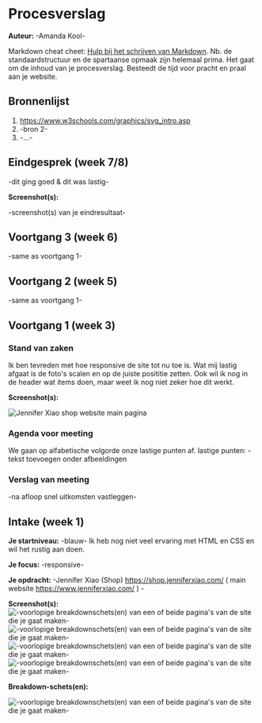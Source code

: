 # Procesverslag
**Auteur:** -Amanda Kool-

Markdown cheat cheet: [Hulp bij het schrijven van Markdown](https://github.com/adam-p/markdown-here/wiki/Markdown-Cheatsheet). Nb. de standaardstructuur en de spartaanse opmaak zijn helemaal prima. Het gaat om de inhoud van je procesverslag. Besteedt de tijd voor pracht en praal aan je website.



## Bronnenlijst
1. https://www.w3schools.com/graphics/svg_intro.asp
2. -bron 2-
3. -...-



## Eindgesprek (week 7/8)

-dit ging goed & dit was lastig-

**Screenshot(s):**

-screenshot(s) van je eindresultaat-



## Voortgang 3 (week 6)

-same as voortgang 1-



## Voortgang 2 (week 5)

-same as voortgang 1-



## Voortgang 1 (week 3)

### Stand van zaken

Ik ben tevreden met hoe responsive de site tot nu toe is. Wat mij lastig afgaat is de foto's scalen en op de juiste posititie zetten.
Ook wil ik nog in de header wat items doen, maar weet ik nog niet zeker hoe dit werkt. 

**Screenshot(s):**

![Jennifer Xiao shop website main pagina](images/week3.png)

### Agenda voor meeting

We gaan op alfabetische volgorde onze lastige punten af.
lastige punten:
-tekst toevoegen onder afbeeldingen 

### Verslag van meeting

-na afloop snel uitkomsten vastleggen-



## Intake (week 1)

**Je startniveau:** -blauw- Ik heb nog niet veel ervaring met HTML en CSS en wil het rustig aan doen.

**Je focus:** -responsive-

**Je opdracht:** -Jennifer Xiao (Shop) https://shop.jenniferxiao.com/ ( main website  https://www.jenniferxiao.com/ ) -

**Screenshot(s):**
![-voorlopige breakdownschets(en) van een of beide pagina's van de site die je gaat maken-](images/foto5.jpg)
![-voorlopige breakdownschets(en) van een of beide pagina's van de site die je gaat maken-](images/foto6.jpg)
![-voorlopige breakdownschets(en) van een of beide pagina's van de site die je gaat maken-](images/foto7.jpg)
![-voorlopige breakdownschets(en) van een of beide pagina's van de site die je gaat maken-](images/foto8.jpg)


**Breakdown-schets(en):**

![-voorlopige breakdownschets(en) van een of beide pagina's van de site die je gaat maken-](images/schermschets.png)
